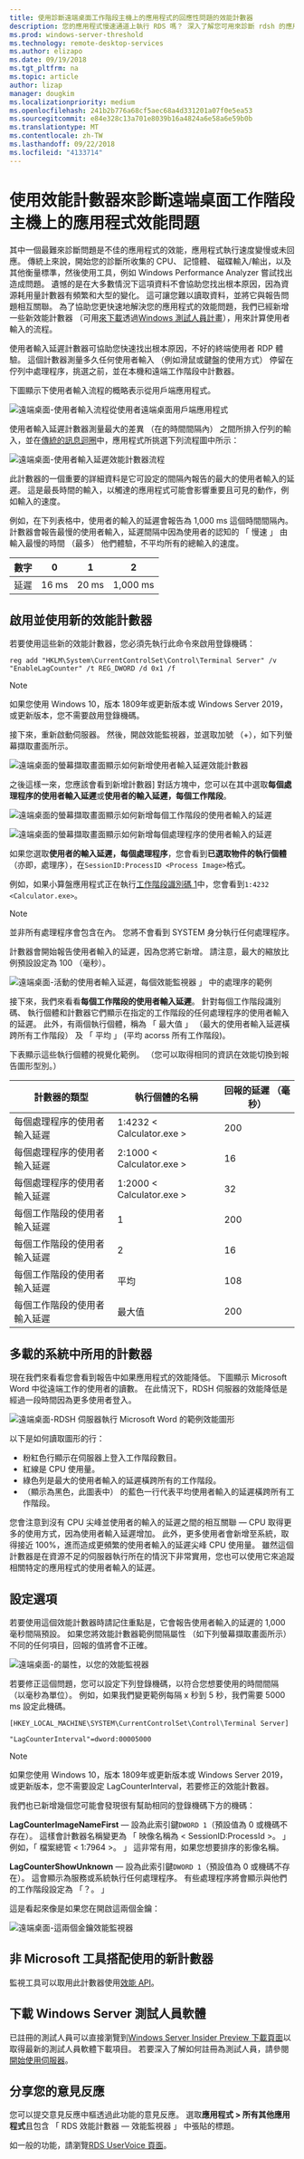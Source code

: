 ```yaml
---
title: 使用診斷遠端桌面工作階段主機上的應用程式的回應性問題的效能計數器
description: 您的應用程式慢速通道上執行 RDS 嗎？ 深入了解您可用來診斷 rdsh 的應用程式效能問題的效能計數器
ms.prod: windows-server-threshold
ms.technology: remote-desktop-services
ms.author: elizapo
ms.date: 09/19/2018
ms.tgt_pltfrm: na
ms.topic: article
author: lizap
manager: dougkim
ms.localizationpriority: medium
ms.openlocfilehash: 241b2b776a68cf5aec68a4d331201a07f0e5ea53
ms.sourcegitcommit: e84e328c13a701e8039b16a4824a6e58a6e59b0b
ms.translationtype: MT
ms.contentlocale: zh-TW
ms.lasthandoff: 09/22/2018
ms.locfileid: "4133714"
---
```

# 使用效能計數器來診斷遠端桌面工作階段主機上的應用程式效能問題

其中一個最難來診斷問題是不佳的應用程式的效能，應用程式執行速度變慢或未回應。 傳統上來說，開始您的診斷所收集的 CPU、 記憶體、 磁碟輸入/輸出，以及其他衡量標準，然後使用工具，例如 Windows Performance Analyzer 嘗試找出造成問題。 遺憾的是在大多數情況下這項資料不會協助您找出根本原因，因為資源耗用量計數器有頻繁和大型的變化。 這可讓您難以讀取資料，並將它與報告問題相互關聯。 為了協助您更快速地解決您的應用程式的效能問題，我們已經新增一些新效能計數器 （可用[來下載](#download-windows-server-insider-software)透過[Windows 測試人員計畫](https://insider.windows.com)），用來計算使用者輸入的流程。

使用者輸入延遲計數器可協助您快速找出根本原因，不好的終端使用者 RDP 體驗。 這個計數器測量多久任何使用者輸入 （例如滑鼠或鍵盤的使用方式） 停留在佇列中處理程序，挑選之前，並在本機和遠端工作階段中計數器。

下圖顯示下使用者輸入流程的概略表示從用戶端應用程式。

![遠端桌面-使用者輸入流程從使用者遠端桌面用戶端應用程式](.\media\rds-user-input.png)

使用者輸入延遲計數器測量最大的差異 （在的時間間隔內） 之間所排入佇列的輸入，並在[傳統的訊息迴圈](https://msdn.microsoft.com/library/windows/desktop/ms644927.aspx#loop)中，應用程式所挑選下列流程圖中所示：

![遠端桌面-使用者輸入延遲效能計數器流程](.\media\rds-user-input-delay.png)

此計數器的一個重要的詳細資料是它可設定的間隔內報告的最大的使用者輸入的延遲。 這是最長時間的輸入，以觸達的應用程式可能會影響重要且可見的動作，例如輸入的速度。

例如，在下列表格中，使用者的輸入的延遲會報告為 1,000 ms 這個時間間隔內。 計數器會報告最慢的使用者輸入，延遲間隔中因為使用者的認知的 「 慢速 」 由輸入最慢的時間 （最多） 他們體驗，不平均所有的總輸入的速度。

|數字| 0 | 1 | 2 |
|------|---|---|---|
|延遲 |16 ms| 20 ms| 1,000 ms|

## 啟用並使用新的效能計數器

若要使用這些新的效能計數器，您必須先執行此命令來啟用登錄機碼：

```
reg add "HKLM\System\CurrentControlSet\Control\Terminal Server" /v "EnableLagCounter" /t REG_DWORD /d 0x1 /f
```

>[!NOTE]
> 如果您使用 Windows 10，版本 1809年或更新版本或 Windows Server 2019，或更新版本，您不需要啟用登錄機碼。

接下來，重新啟動伺服器。 然後，開啟效能監視器，並選取加號 （+），如下列螢幕擷取畫面所示。

![遠端桌面的螢幕擷取畫面顯示如何新增使用者輸入延遲效能計數器](.\media\rds-add-user-input-counter-screen.png)

之後這樣一來，您應該會看到新增計數器] 對話方塊中，您可以在其中選取**每個處理程序的使用者輸入延遲**或**使用者的輸入延遲，每個工作階段**。

![遠端桌面的螢幕擷取畫面顯示如何新增每個工作階段的使用者輸入的延遲](.\media\rds-user-delay-per-session.png)

![遠端桌面的螢幕擷取畫面顯示如何新增每個處理程序的使用者輸入的延遲](.\media\rds-user-delay-per-process.png)

如果您選取**使用者的輸入延遲，每個處理程序**，您會看到**已選取物件的執行個體**（亦即，處理序），在```SessionID:ProcessID <Process Image>```格式。

例如，如果小算盤應用程式正在執行[工作階段識別碼 1](https://msdn.microsoft.com/library/ms524326.aspx)中，您會看到```1:4232 <Calculator.exe>```。

> [!NOTE]
> 並非所有處理程序會包含在內。 您將不會看到 SYSTEM 身分執行任何處理程序。

計數器會開始報告使用者輸入的延遲，因為您將它新增。 請注意，最大的縮放比例預設設定為 100 （毫秒）。 

![遠端桌面-活動的使用者輸入延遲，每個效能監視器 」 中的處理序的範例](.\media\rds-sample-user-input-delay-perfmon.png)

接下來，我們來看看**每個工作階段的使用者輸入延遲**。 針對每個工作階段識別碼、 執行個體和計數器它們顯示在指定的工作階段的任何處理程序的使用者輸入的延遲。 此外，有兩個執行個體，稱為 「 最大值 」 （最大的使用者輸入延遲橫跨所有工作階段） 及 「 平均 」 (平均 acorss 所有工作階段)。

下表顯示這些執行個體的視覺化範例。 （您可以取得相同的資訊在效能切換到報告圖形型別。）

|計數器的類型|執行個體的名稱|回報的延遲 （毫秒）|
|---------------|-------------|-------------------|
|每個處理程序的使用者輸入延遲|1:4232 < Calculator.exe >|  200|
|每個處理程序的使用者輸入延遲|2:1000 < Calculator.exe >|  16|
|每個處理程序的使用者輸入延遲|1:2000 < Calculator.exe >|  32|
|每個工作階段的使用者輸入延遲|1|    200|
|每個工作階段的使用者輸入延遲|2|    16|
|每個工作階段的使用者輸入延遲|平均|  108|
|每個工作階段的使用者輸入延遲|最大值|  200|

## 多載的系統中所用的計數器

現在我們來看看您會看到報告中如果應用程式的效能降低。 下圖顯示 Microsoft Word 中從遠端工作的使用者的讀數。 在此情況下，RDSH 伺服器的效能降低是經過一段時間因為更多使用者登入。

![遠端桌面-RDSH 伺服器執行 Microsoft Word 的範例效能圖形](.\media\rds-user-input-perf-graph.png)

以下是如何讀取圖形的行：

- 粉紅色行顯示在伺服器上登入工作階段數目。
- 紅線是 CPU 使用量。
- 綠色列是最大的使用者輸入的延遲橫跨所有的工作階段。
- （顯示為黑色，此圖表中） 的藍色一行代表平均使用者輸入的延遲橫跨所有工作階段。

您會注意到沒有 CPU 尖峰並使用者的輸入的延遲之間的相互關聯 — CPU 取得更多的使用方式，因為使用者輸入延遲增加。 此外，更多使用者會新增至系統，取得接近 100%，進而造成更頻繁的使用者輸入的延遲尖峰 CPU 使用量。 雖然這個計數器是在資源不足的伺服器執行所在的情況下非常實用，您也可以使用它來追蹤相關特定的應用程式的使用者輸入的延遲。

## 設定選項

若要使用這個效能計數器時請記住重點是，它會報告使用者輸入的延遲的 1,000 毫秒間隔預設。 如果您將效能計數器範例間隔屬性 （如下列螢幕擷取畫面所示） 不同的任何項目，回報的值將會不正確。

![遠端桌面-的屬性，以您的效能監視器](.\media\rds-user-input-perfmon-properties.png)

若要修正這個問題，您可以設定下列登錄機碼，以符合您想要使用的時間間隔 （以毫秒為單位）。 例如，如果我們變更範例每隔 x 秒到 5 秒，我們需要 5000 ms 設定此機碼。

```
[HKEY_LOCAL_MACHINE\SYSTEM\CurrentControlSet\Control\Terminal Server]

"LagCounterInterval"=dword:00005000
```

>[!NOTE]
>如果您使用 Windows 10，版本 1809年或更新版本或 Windows Server 2019，或更新版本，您不需要設定 LagCounterInterval，若要修正的效能計數器。

我們也已新增幾個您可能會發現很有幫助相同的登錄機碼下方的機碼：

**LagCounterImageNameFirst** — 設為此索引鍵`DWORD 1`（預設值為 0 或機碼不存在）。 這樣會計數器名稱變更為 「 映像名稱為 < SessionID:ProcessId >。 」 例如，「 檔案總管 < 1:7964 >。 」 這非常有用，如果您想要排序的影像名稱。

**LagCounterShowUnknown** — 設為此索引鍵`DWORD 1`（預設值為 0 或機碼不存在）。 這會顯示為服務或系統執行任何處理程序。 有些處理程序將會顯示與他們的工作階段設定為 「？。 」

這是看起來像是如果您在開啟這兩個金鑰：

![遠端桌面-這兩個金鑰效能監視器](.\media\rds-user-input-delay-with-two-counters.png)

## 非 Microsoft 工具搭配使用的新計數器

監視工具可以取用此計數器使用[效能 API](https://msdn.microsoft.com/library/windows/desktop/aa371903.aspx)。

## 下載 Windows Server 測試人員軟體

已註冊的測試人員可以直接瀏覽到[Windows Server Insider Preview 下載頁面](https://www.microsoft.com/en-us/software-download/windowsinsiderpreviewserver)以取得最新的測試人員軟體下載項目。  若要深入了解如何註冊為測試人員，請參閱[開始使用伺服器](https://insider.windows.com/en-us/for-business-getting-started-server/)。

## 分享您的意見反應

您可以提交意見反應中樞透過此功能的意見反應。 選取**應用程式 > 所有其他應用程式**且包含 「 RDS 效能計數器 — 效能監視器 」 中張貼的標題。

如一般的功能，請瀏覽[RDS UserVoice 頁面](https://aka.ms/uservoice-rds)。
